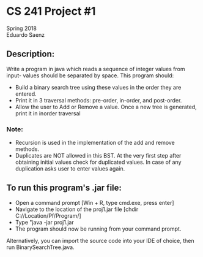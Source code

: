 # CS 241 Project #1  
Spring 2018  
Eduardo Saenz

## Description:
Write a program in java which reads a sequence of integer values from input- values should be
separated by space. This program should:
 * Build a binary search tree using these values in the order they are entered.
 * Print it in 3 traversal methods: pre-order, in-order, and post-order.
 * Allow the user to Add or Remove a value. Once a new tree is generated, print it in inorder
traversal

### Note:
 * Recursion is used in the implementation of the add and remove methods.
 * Duplicates are NOT allowed in this BST. At the very first step after obtaining initial
values check for duplicated values. In case of any duplication asks user to enter values
again.

## To run this program's .jar file:
 * Open a command prompt 				[Win + R, type cmd.exe, press enter]
 * Navigate to the location of the proj1.jar file 	[chdir C://Location/Pf/Program/]
 * Type "java -jar proj1.jar
 * The program should now be running from your command prompt.

Alternatively, you can import the source code into your IDE of choice, then run BinarySearchTree.java.  
